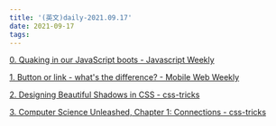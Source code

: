 ```yaml
---
title: '(英文)daily-2021.09.17'
date: 2021-09-17
tags:
---
```


[0. Quaking in our JavaScript boots - Javascript Weekly](https://javascriptweekly.com/issues/556)

[1. Button or link - what's the difference? - Mobile Web Weekly](https://mobiledevweekly.com/issues/373)

[2. Designing Beautiful Shadows in CSS - css-tricks](https://www.joshwcomeau.com/css/designing-shadows/)

[3. Computer Science Unleashed, Chapter 1: Connections - css-tricks](https://css-tricks.com/computer-science-unleashed-chapter-1-connections/)